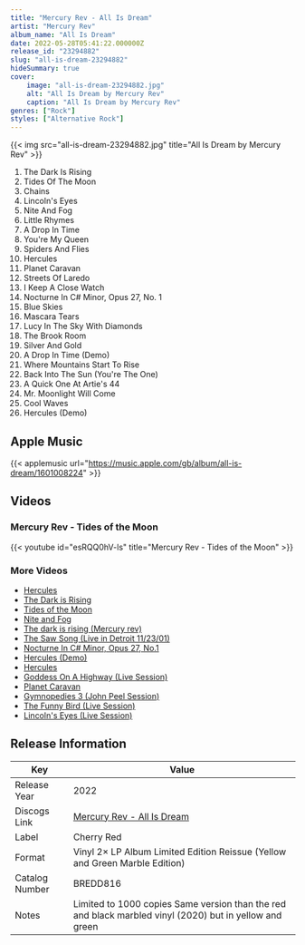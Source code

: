 ```yaml
---
title: "Mercury Rev - All Is Dream"
artist: "Mercury Rev"
album_name: "All Is Dream"
date: 2022-05-28T05:41:22.000000Z
release_id: "23294882"
slug: "all-is-dream-23294882"
hideSummary: true
cover:
    image: "all-is-dream-23294882.jpg"
    alt: "All Is Dream by Mercury Rev"
    caption: "All Is Dream by Mercury Rev"
genres: ["Rock"]
styles: ["Alternative Rock"]
---
```


{{< img src="all-is-dream-23294882.jpg" title="All Is Dream by Mercury Rev" >}}

<!-- section break -->

1. The Dark Is Rising
2. Tides Of The Moon
3. Chains
4. Lincoln's Eyes
5. Nite And Fog
6. Little Rhymes
7. A Drop In Time
8. You're My Queen
9. Spiders And Flies
10. Hercules
11. Planet Caravan
12. Streets Of Laredo
13. I Keep A Close Watch
14. Nocturne In C# Minor, Opus 27, No. 1
15. Blue Skies
16. Mascara Tears
17. Lucy In The Sky With Diamonds
18. The Brook Room
19. Silver And Gold
20. A Drop In Time (Demo)
21. Where Mountains Start To Rise
22. Back Into The Sun (You're The One)
23. A Quick One At Artie's 44
24. Mr. Moonlight Will Come
25. Cool Waves
26. Hercules (Demo)

<!-- section break -->




## Apple Music
{{< applemusic url="https://music.apple.com/gb/album/all-is-dream/1601008224" >}}





## Videos
### Mercury Rev - Tides of the Moon
{{< youtube id="esRQQ0hV-ls" title="Mercury Rev - Tides of the Moon" >}}<br>

### More Videos

- [Hercules](https://www.youtube.com/watch?v=J3wXbJpx3fM)
- [The Dark is Rising](https://www.youtube.com/watch?v=zxJH1FBd1uI)
- [Tides of the Moon](https://www.youtube.com/watch?v=odDfHK9M1XA)
- [Nite and Fog](https://www.youtube.com/watch?v=laJuXE6H7uA)
- [The dark is rising (Mercury rev)](https://www.youtube.com/watch?v=A102xE-Wnfk)
- [The Saw Song (Live in Detroit 11/23/01)](https://www.youtube.com/watch?v=hgvJrerCItA)
- [Nocturne In C# Minor, Opus 27, No.1](https://www.youtube.com/watch?v=-zdrJ9uWp0g)
- [Hercules (Demo)](https://www.youtube.com/watch?v=8M-IkC4e2jQ)
- [Hercules](https://www.youtube.com/watch?v=Ssmmi_CUhjw)
- [Goddess On A Highway (Live Session)](https://www.youtube.com/watch?v=r-aja6l2WJQ)
- [Planet Caravan](https://www.youtube.com/watch?v=ZTnjdQzyQXM)
- [Gymnopedies 3 (John Peel Session)](https://www.youtube.com/watch?v=8S843-Ub284)
- [The Funny Bird (Live Session)](https://www.youtube.com/watch?v=yudJJqkeKzI)
- [Lincoln's Eyes (Live Session)](https://www.youtube.com/watch?v=aqTlyCWn8Ao)


## Release Information
|  Key           | Value                                                |
| ---------------| ---------------------------------------------------- |
| Release Year   | 2022                                   |
| Discogs Link   | [Mercury Rev - All Is Dream](https://www.discogs.com/release/23294882-Mercury-Rev-All-Is-Dream) |
| Label          | Cherry Red |
| Format         | Vinyl 2× LP Album Limited Edition Reissue (Yellow and Green Marble Edition) |
| Catalog Number | BREDD816 |
| Notes | Limited to 1000 copies Same version than the red and black marbled vinyl (2020) but in yellow and green  |